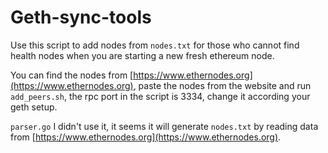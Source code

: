# Geth-sync-tools

Use this script to add nodes from `nodes.txt` for those who cannot find health nodes when you are starting a new fresh ethereum node.

You can find the nodes from [https://www.ethernodes.org](https://www.ethernodes.org), paste the nodes from the website and run `add_peers.sh`, the rpc port in the script is 3334, change it according your geth setup.

`parser.go` I didn't use it, it seems it will generate `nodes.txt` by reading data from [https://www.ethernodes.org](https://www.ethernodes.org).